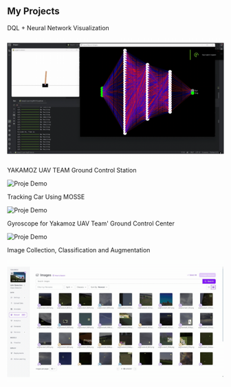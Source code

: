 ## My Projects

DQL + Neural Network Visualization

![Proje Demo](reinforcement.gif)

YAKAMOZ UAV TEAM Ground Control Station

![Proje Demo](YKI.gif)

Tracking Car Using MOSSE

![Proje Demo](tracking.gif)

Gyroscope for Yakamoz UAV Team' Ground Control Center

![Proje Demo](gyroscope_angle.gif)

Image Collection, Classification and Augmentation

![Proje Demo](data.gif)

